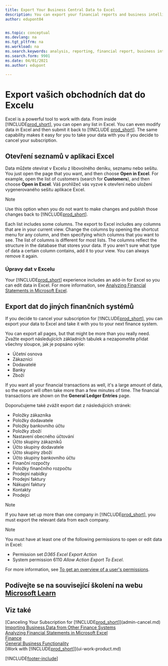 ```yaml
---
title: Export Your Business Central Data to Excel
description: You can export your financial reports and business intelligence data from Business Central to Excel, or open your data in Excel.
author: edupont04


ms.topic: conceptual
ms.devlang: na
ms.tgt_pltfrm: na
ms.workload: na
ms.search.keywords: analysis, reporting, financial report, business intelligence, BI, Excel
ms.search.form: 9901
ms.date: 04/01/2021
ms.author: edupont

---
```

# Export vašich obchodních dat do Excelu

Excel is a powerful tool to work with data. From inside [!INCLUDE[prod_short](includes/prod_short.md)], you can open any list in Excel. You can even modify data in Excel and then submit it back to [!INCLUDE [prod_short](includes/prod_short.md)]. The same capability makes it easy for you to take your data with you if you decide to cancel your subscription.

## Otevření seznamů v aplikaci Excel

Data můžete otevírat v Excelu z libovolného deníku, seznamu nebo sešitu. You just open the page that you want, and then choose **Open in Excel**. For example, open the list of customers (search for **Customers**), and then choose **Open in Excel**. Váš prohlížeč vás vyzve k otevření nebo uložení vygenerovaného sešitu aplikace Excel.

> [!NOTE]
> Use this option when you do not want to make changes and publish those changes back to [!INCLUDE[prod_short](includes/prod_short.md)].

Each list includes some columns. The export to Excel includes any columns that are in your current view. Change the columns by opening the shortcut menu for any column, and then specifying which columns that you want to see. The list of columns is different for most lists. The columns reflect the structure in the database that stores your data. If you aren't sure what type of data a certain column contains, add it to your view. You can always remove it again.

### Úpravy dat v Excelu

Your [!INCLUDE[prod_short](includes/prod_short.md)] experience includes an add-in for Excel so you can edit data in Excel. For more information, see [Analyzing Financial Statements in Microsoft Excel](finance-analyze-excel.md).

## Export dat do jiných finančních systémů

If you decide to cancel your subscription for [!INCLUDE[prod_short](includes/prod_short.md)], you can export your data to Excel and take it with you to your next finance system.

You can export all pages, but that might be more than you really need. Zvažte export následujících základních tabulek a nezapomeňte přidat všechny sloupce, jak je popsáno výše:

* Účetní osnova
* Zákazníci
* Dodavatelé
* Banky
* Zboží

If you want all your financial transactions as well, it's a large amount of data, so the export will often take more than a few minutes of time. The financial transactions are shown on the **General Ledger Entries** page.

Doporučujeme také zvážit export dat z následujících stránek:

* Položky zákazníka
* Položky dodavatele
* Položky bankovního účtu
* Položky zboží
* Nastavení obecného účtování
* Účto skupiny zákazníků
* Účto skupiny dodavatele
* Účto skupiny zboží
* Účto skupiny bankovního účtu
* Finanční rozpočty
* Položky finančního rozpočtu
* Prodejní nabídky
* Prodejní faktury
* Nákupní faktury
* Kontakty
* Prodejci

> [!NOTE]  
> If you have set up more than one company in [!INCLUDE[prod_short](includes/prod_short.md)], you must export the relevant data from each company.

> [!NOTE]
> You must have at least one of the following permissions to open or edit data in Excel:
>
> * Permission set *D365 Excel Export Action*
> * System permission 6110 *Allow Action Export To Excel*.

For more information, see [To get an overview of a user's permissions](ui-define-granular-permissions.md#to-get-an-overview-of-a-users-permissions).

## Podívejte se na související školení na webu [Microsoft Learn](/learn/modules/configure-powerbi-excel-dynamics-365-business-central/index)

## Viz také
[Canceling Your Subscription for [!INCLUDE[prod_short](includes/prod_short.md)]](admin-cancel.md)  
[Importing Business Data from Other Finance Systems](across-import-data-configuration-packages.md)  
[Analyzing Financial Statements in Microsoft Excel](finance-analyze-excel.md)  
[Finance](finance.md)  
[General Business Functionality](ui-across-business-areas.md)  
[Work with [!INCLUDE[prod_short](includes/prod_short.md)]](ui-work-product.md)


[!INCLUDE[footer-include](includes/footer-banner.md)]